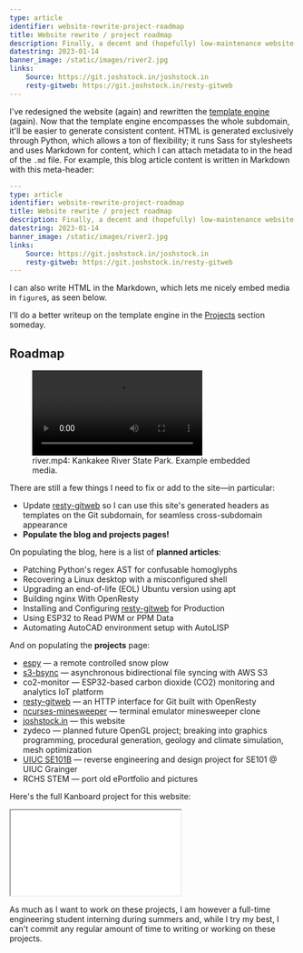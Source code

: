 ```yaml
---
type: article
identifier: website-rewrite-project-roadmap
title: Website rewrite / project roadmap
description: Finally, a decent and (hopefully) low-maintenance website.
datestring: 2023-01-14
banner_image: /static/images/river2.jpg
links:
    Source: https://git.joshstock.in/joshstock.in
    resty-gitweb: https://git.joshstock.in/resty-gitweb
---
```


I've redesigned the website (again) and rewritten the [template
engine](https://git.joshstock.in/joshstock.in) (again).  Now that the template
engine encompasses the whole subdomain, it'll be easier to generate consistent
content. HTML is generated exclusively through Python, which allows a ton of
flexibility; it runs Sass for stylesheets and uses Markdown for content, which
I can attach metadata to in the head of the `.md` file. For example, this blog
article content is written in Markdown with this meta-header:

```yaml
---
type: article
identifier: website-rewrite-project-roadmap
title: Website rewrite / project roadmap
description: Finally, a decent and (hopefully) low-maintenance website.
datestring: 2023-01-14
banner_image: /static/images/river2.jpg
links:
    Source: https://git.joshstock.in/joshstock.in
    resty-gitweb: https://git.joshstock.in/resty-gitweb
---
```

I can also write HTML in the Markdown, which lets me nicely embed media in
`figure`s, as seen below.

I'll do a better writeup on the template engine in the [Projects](/projects)
section someday.

## Roadmap

<figure class="float-left">
    <video class="medium" src="/static/videos/river.mp4" controls></video>
    <figcaption>river.mp4: Kankakee River State Park. Example embedded media.</figcaption>
</figure>

There are still a few things I need to fix or add to the site—in particular:

- Update [resty-gitweb](https://git.joshstock.in/resty-gitweb) so I can use
  this site's generated headers as templates on the Git subdomain, for seamless
  cross-subdomain appearance
- **Populate the blog and projects pages!**

On populating the blog, here is a list of **planned articles**:
- Patching Python's regex AST for confusable homoglyphs
- Recovering a Linux desktop with a misconfigured shell
- Upgrading an end-of-life (EOL) Ubuntu version using apt
- Building nginx With OpenResty
- Installing and Configuring [resty-gitweb](https://git.joshstock.in/resty-gitweb) for Production
- Using ESP32 to Read PWM or PPM Data
- Automating AutoCAD environment setup with AutoLISP

And on populating the **projects** page:
- [espy](https://www.youtube.com/watch?v=lfSqagByDVk) — a remote controlled snow plow
- [s3-bsync](https://git.joshstock.in/s3-bsync) — asynchronous bidirectional file syncing with AWS S3
- co2-monitor — ESP32-based carbon dioxide (CO2) monitoring and analytics IoT platform
- [resty-gitweb](https://git.joshstock.in/resty-gitweb) — an HTTP interface for Git built with OpenResty
- [ncurses-minesweeper](https://git.joshstock.in/ncurses-minesweeper) — terminal emulator minesweeper clone
- [joshstock.in](https://git.joshstock.in/joshstock.in) — this website
- zydeco — planned future OpenGL project; breaking into graphics programming, procedural generation, geology and climate simulation, mesh optimization
- [UIUC SE101B](https://www.youtube.com/watch?v=0e011eOmPh0) — reverse engineering and design project for SE101 @ UIUC Grainger
- RCHS STEM — port old ePortfolio and pictures

Here's the full Kanboard project for this website:

<iframe class="full" src="/u/kanban-joshstockin"></iframe>

As much as I want to work on these projects, I am however a full-time
engineering student interning during summers and, while I try my best, I can't
commit any regular amount of time to writing or working on these projects.
